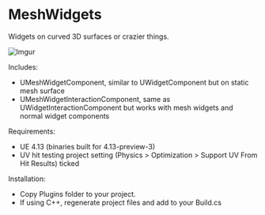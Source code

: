 # MeshWidgets

Widgets on curved 3D surfaces or crazier things.

![Imgur](http://i.imgur.com/gx1zckw.gif)

Includes:

 * UMeshWidgetComponent, similar to UWidgetComponent but on static mesh surface
 *  UMeshWidgetInteractionComponent, same as UWidgetInteractionComponent but works with mesh widgets and normal widget components

Requirements:

 * UE 4.13 (binaries built for 4.13-preview-3)
 * UV hit testing project setting (Physics > Optimization > Support UV From Hit Results) ticked

Installation:

 * Copy Plugins folder to your project.
 * If using C++, regenerate project files and add to your Build.cs
